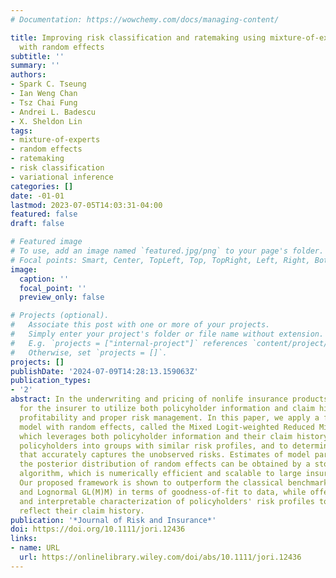 ```yaml
---
# Documentation: https://wowchemy.com/docs/managing-content/

title: Improving risk classification and ratemaking using mixture-of-experts models
  with random effects
subtitle: ''
summary: ''
authors:
- Spark C. Tseung
- Ian Weng Chan
- Tsz Chai Fung
- Andrei L. Badescu
- X. Sheldon Lin
tags:
- mixture-of-experts
- random effects
- ratemaking
- risk classification
- variational inference
categories: []
date: -01-01
lastmod: 2023-07-05T14:03:31-04:00
featured: false
draft: false

# Featured image
# To use, add an image named `featured.jpg/png` to your page's folder.
# Focal points: Smart, Center, TopLeft, Top, TopRight, Left, Right, BottomLeft, Bottom, BottomRight.
image:
  caption: ''
  focal_point: ''
  preview_only: false

# Projects (optional).
#   Associate this post with one or more of your projects.
#   Simply enter your project's folder or file name without extension.
#   E.g. `projects = ["internal-project"]` references `content/project/deep-learning/index.md`.
#   Otherwise, set `projects = []`.
projects: []
publishDate: '2024-07-09T14:28:13.159063Z'
publication_types:
- '2'
abstract: In the underwriting and pricing of nonlife insurance products, it is essential
  for the insurer to utilize both policyholder information and claim history to ensure
  profitability and proper risk management. In this paper, we apply a flexible regression
  model with random effects, called the Mixed Logit-weighted Reduced Mixture-of-Experts,
  which leverages both policyholder information and their claim history, to categorize
  policyholders into groups with similar risk profiles, and to determine a premium
  that accurately captures the unobserved risks. Estimates of model parameters and
  the posterior distribution of random effects can be obtained by a stochastic variational
  algorithm, which is numerically efficient and scalable to large insurance portfolios.
  Our proposed framework is shown to outperform the classical benchmark models (Logistic
  and Lognormal GL(M)M) in terms of goodness-of-fit to data, while offering intuitive
  and interpretable characterization of policyholders' risk profiles to adequately
  reflect their claim history.
publication: '*Journal of Risk and Insurance*'
doi: https://doi.org/10.1111/jori.12436
links:
- name: URL
  url: https://onlinelibrary.wiley.com/doi/abs/10.1111/jori.12436
---
```

